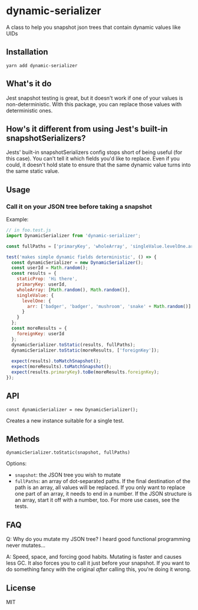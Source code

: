 # dynamic-serializer
A class to help you snapshot json trees that contain dynamic values like UIDs

## Installation
`yarn add dynamic-serializer`

## What's it do
Jest snapshot testing is great, but it doesn't work if one of your values is non-deterministic.
With this package, you can replace those values with deterministic ones.

## How's it different from using Jest's built-in snapshotSerializers?
Jests' built-in snapshotSerializers config stops short of being useful (for this case).
You can't tell it which fields you'd like to replace.
Even if you could, it doesn't hold state to ensure that the same dynamic value turns into the same static value.

## Usage

### Call it on your JSON tree before taking a snapshot

Example:

```js
// in foo.test.js
import DynamicSerializer from 'dynamic-serializer';

const fullPaths = ['primaryKey', 'wholeArray', 'singleValue.levelOne.arr.3'];

test('makes simple dynamic fields deterministic', () => {
  const dynamicSerializer = new DynamicSerializer();
  const userId = Math.random();
  const results = {
    staticProp: 'Hi there',
    primaryKey: userId,
    wholeArray: [Math.random(), Math.random()],
    singleValue: {
      levelOne: {
        arr: ['badger', 'badger', 'mushroom', 'snake' + Math.random()]
      }
    }
  };
  const moreResults = {
    foreignKey: userId
  };
  dynamicSerializer.toStatic(results, fullPaths);
  dynamicSerializer.toStatic(moreResults, ['foreignKey']);
 
  expect(results).toMatchSnapshot();
  expect(moreResults).toMatchSnapshot();
  expect(results.primaryKey).toBe(moreResults.foreignKey);
});
```

## API

```
const dynamicSerializer = new DynamicSerializer();
```

Creates a new instance suitable for a single test.
 
## Methods

```
dynamicSerializer.toStatic(snapshot, fullPaths)
```

Options:
- `snapshot`: the JSON tree you wish to mutate
- `fullPaths`: an array of dot-separated paths. 
If the final destination of the path is an array, all values will be replaced.
If you only want to replace one part of an array, it needs to end in a number.
If the JSON structure is an array, start it off with a number, too.
For more use cases, see the tests.

## FAQ

Q: Why do you mutate my JSON tree? I heard good functional programming never mutates...

A: Speed, space, and forcing good habits. 
Mutating is faster and causes less GC.
It also forces you to call it just before your snapshot.
If you want to do something fancy with the original _after_ calling this, you're doing it wrong. 

## License

MIT
